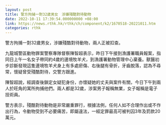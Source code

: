```yaml
---
layout: post
title: 警方拘捕一對32歲男女　涉嫌殘酷對待動物
date: 2022-10-11 17:39:54.000000000 +08:00
link: https://news.rthk.hk/rthk/ch/component/k2/1670518-20221011.htm
categories: rthk
---
```


警方拘捕一對32歲男女，涉嫌殘酷對待動物，兩人正被扣查。

九龍城警區動物罪案警察專隊督察陳智超表示，昨日下午接到漁護署職員報案，指同日上午一名女子帶同約4歲的邊境牧羊犬，到漁護署動物管理中心棄養。獸醫初步診斷發現這隻邊境牧羊犬身上有多處瘀傷、右後腿有骨折，牙齒脫落，認為不尋常，懷疑曾受殘酷對待，交警方跟進。

陳智超說，經調查後鎖定女疑犯身份，亦懷疑她的丈夫與案件有關，今日下午到兩人於旺角的寓所拘捕他們。兩人都是32歲，涉案男子報稱無業，女子報稱是電子技術員。

警方表示，殘酷對待動物是非常嚴重罪行，根據法例，任何人如不合理作出或不作出行為，令動物受到不必要痛苦，即屬違法，一經定罪最高可被判囚3年及罰款20萬元。
